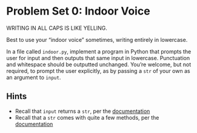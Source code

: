 # Problem Set 0: Indoor Voice

WRITING IN ALL CAPS IS LIKE YELLING.

Best to use your “indoor voice” sometimes, writing entirely in lowercase.

In a file called `indoor.py`, implement a program in Python that prompts the user for input and then outputs that same input in lowercase. Punctuation and whitespace should be outputted unchanged. You’re welcome, but not required, to prompt the user explicitly, as by passing a `str` of your own as an argument to `input`.

## Hints

- Recall that `input` returns a `str`, per the [documentation](https://docs.python.org/3/library/functions.html#input)
- Recall that a `str` comes with quite a few methods, per the [documentation](https://docs.python.org/3/library/stdtypes.html#string-methods)
